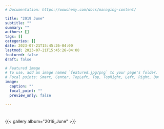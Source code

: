 ```yaml
---
# Documentation: https://wowchemy.com/docs/managing-content/

title: "2019 June"
subtitle: ""
summary: ""
authors: []
tags: []
categories: []
date: 2023-07-21T15:45:26-04:00
lastmod: 2023-07-21T15:45:26-04:00
featured: false
draft: false

# Featured image
# To use, add an image named `featured.jpg/png` to your page's folder.
# Focal points: Smart, Center, TopLeft, Top, TopRight, Left, Right, BottomLeft, Bottom, BottomRight.
image:
  caption: ""
  focal_point: ""
  preview_only: false

---
```



# 

{{< gallery album="2019_June" >}}

